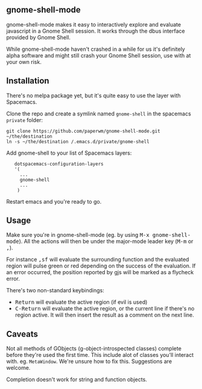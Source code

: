 ## gnome-shell-mode

gnome-shell-mode makes it easy to interactively explore and evaluate javascript in a Gnome Shell session. It works through the dbus interface provided by Gnome Shell.

While gnome-shell-mode haven't crashed in a while for us
it's definitely alpha software and might still crash your Gnome Shell session, use with at your own risk.

## Installation

There's no melpa package yet, but it's quite easy to use the layer with Spacemacs.

Clone the repo and create a symlink named `gnome-shell` in the spacemacs `private` folder:
```shell
git clone https://github.com/paperwm/gnome-shell-mode.git ~/the/destination
ln -s ~/the/destination /.emacs.d/private/gnome-shell
```
Add gnome-shell to your list of Spacemacs layers:

```emacs-lisp
   dotspacemacs-configuration-layers
   '(
     ...
     gnome-shell
     ...
    )
```

Restart emacs and you're ready to go.

## Usage

Make sure you're in gnome-shell-mode (eg. by using <kbd>M-x gnome-shell-mode</kbd>). All the actions will then be under the major-mode leader key (<kbd>M-m</kbd> or <kbd>,</kbd>).

For instance <kbd>,sf</kbd> will evaluate the surrounding function and the evaluated region will pulse green or red depending on the success of the evaluation. If an error occurred, the position reported by gjs will be marked as a flycheck error.

There's two non-standard keybindings:
- <kbd>Return</kbd> will evaluate the active region (if evil is used)
- <kbd>C-Return</kbd> will evaluate the active region, or the current line if there's no region active. It will then insert the result as a comment on the next line.

## Caveats

Not all methods of GObjects (g-object-introspected classes) complete before they're used the first time. This include alot of classes you'll interact with. eg. `MetaWindow`. We're unsure how to fix this. Suggestions are welcome.

Completion doesn't work for string and function objects.
